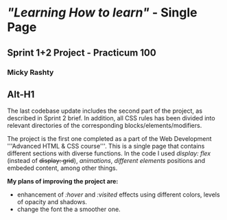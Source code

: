 # _"Learning How to learn"_ - Single Page

## __Sprint 1+2 Project - Practicum 100__
### Micky Rashty

Alt-H1
-----------

The last codebase update includes the second part of the project, as described in Sprint 2 brief.  In addition, all CSS rules has been divided into relevant directories of the corresponding blocks/elements/modifiers. 

The project is the first one completed as a part of the Web Development '''Advanced HTML & CSS course'''.  This is a single page that contains different sections with diverse functions. In the code I used _display: flex_ (instead of ~~display: grid~~), _animations_, _different elements_ positions and embeded content, among other things.

__My plans of improving the project are:__
* enhancement of _:hover_ and _:visited_ effects using different colors, levels of opacity and shadows. 
* change the font the a smoother one.
